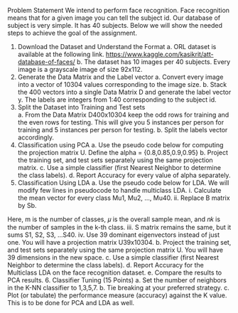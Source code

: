 Problem Statement 
We intend to perform face recognition. Face recognition means that for a given 
image you can tell the subject id. Our database of subject is very simple. It has 40 
subjects. Below we will show the needed steps to achieve the goal of the 
assignment. 
1. Download the Dataset and Understand the Format 
a. ORL dataset is available at the following link. 
https://www.kaggle.com/kasikrit/att-database-of-faces/ 
b. The dataset has 10 images per 40 subjects. Every image is a grayscale 
image of size 92x112. 
2. Generate the Data Matrix and the Label vector 
a. Convert every image into a vector of 10304 values corresponding to 
the image size. 
b. Stack the 400 vectors into a single Data Matrix D and generate the 
label vector y. 
The labels are integers from 1:40 corresponding to the subject id. 
3. Split the Dataset into Training and Test sets  
a. From the Data Matrix D400x10304 keep the odd rows for training and 
the even rows for testing. This will give you 5 instances per person for 
training and 5 instances per person for testing. 
b. Split the labels vector accordingly. 
4. Classification using PCA 
a. Use the pseudo code below for computing the projection matrix U. 
Define the alpha = {0.8,0.85,0.9,0.95} 
b. Project the training set, and test sets separately using the same 
projection matrix. 
c. Use a simple classifier (first Nearest Neighbor to determine the class 
labels). 
d. Report Accuracy for every value of alpha separately.
5. Classification Using LDA 
a. Use the pseudo code below for LDA. We will modify few lines in 
pseudocode to handle multiclass LDA. 
i. Calculate the mean vector for every class Mu1, Mu2, ..., Mu40. 
ii. Replace B matrix by Sb. 

Here, m is the number of classes, 𝜇 is the overall sample mean, and 𝑛𝑘 is the 
number of samples in the k-th class. 
iii. S matrix remains the same, but it sums S1, S2, S3, ...S40. 
iv. Use 39 dominant eigenvectors instead of just one. You will 
have a projection matrix U39x10304. 
b. Project the training set, and test sets separately using the same 
projection matrix U. You will have 39 dimensions in the new space. 
c. Use a simple classifier (first Nearest Neighbor to determine the class 
labels). 
d. Report Accuracy for the Multiclass LDA on the face recognition 
dataset. 
e. Compare the results to PCA results. 
6. Classifier Tuning (15 Points) 
a. Set the number of neighbors in the K-NN classifier to 1,3,5,7. 
b. Tie breaking at your preferred strategy. 
c. Plot (or tabulate) the performance measure (accuracy) against the 
K value. This is to be done for PCA and LDA as well. 
